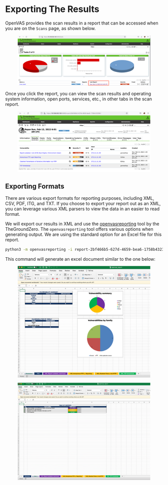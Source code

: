 # Exporting The Results

OpenVAS provides the scan results in a report that can be accessed when you are on the `Scans` page, as shown below.

<figure><img src="../../../../.gitbook/assets/image (2) (1) (1) (1) (1) (1) (1) (1) (1) (1) (1) (1) (1) (1) (1) (1) (1) (1) (1) (1) (1) (1) (1) (1) (1) (1) (1) (1) (1) (1) (1) (1) (1) (1) (1) (1) (1) (1) (1).png" alt=""><figcaption></figcaption></figure>

Once you click the report, you can view the scan results and operating system information, open ports, services, etc., in other tabs in the scan report.

<figure><img src="../../../../.gitbook/assets/image (3) (1) (1) (1) (1) (1) (1) (1) (1) (1) (1) (1) (1) (1) (1) (1) (1) (1) (1) (1) (1) (1).png" alt=""><figcaption></figcaption></figure>

## Exporting Formats

There are various export formats for reporting purposes, including XML, CSV, PDF, ITG, and TXT. If you choose to export your report out as an XML, you can leverage various XML parsers to view the data in an easier to read format.

We will export our results in XML and use the [openvasreporting](https://github.com/TheGroundZero/openvasreporting) tool by the TheGroundZero. The `openvasreporting` tool offers various options when generating output. We are using the standard option for an Excel file for this report.

```bash
python3 -m openvasreporting -i report-2bf466b5-627d-4659-bea6-1758b43235b1.xml -f xlsx
```

This command will generate an excel document similar to the one below:

<figure><img src="../../../../.gitbook/assets/image (4) (1) (1) (1) (1) (1) (1) (1) (1) (1) (1) (1) (1) (1) (1).png" alt=""><figcaption></figcaption></figure>

<figure><img src="../../../../.gitbook/assets/image (5) (1) (1) (1) (1) (1) (1) (1) (1) (1) (1).png" alt=""><figcaption></figcaption></figure>
